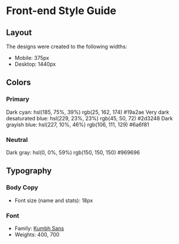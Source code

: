 # Front-end Style Guide

## Layout

The designs were created to the following widths:

- Mobile: 375px
- Desktop: 1440px

## Colors

### Primary

Dark cyan: hsl(185, 75%, 39%) rgb(25, 162, 174) #19a2ae
Very dark desaturated blue: hsl(229, 23%, 23%) rgb(45, 50, 72) #2d3248
Dark grayish blue: hsl(227, 10%, 46%) rgb(106, 111, 129) #6a6f81

### Neutral

Dark gray: hsl(0, 0%, 59%) rgb(150, 150, 150) #969696

## Typography

### Body Copy

- Font size (name and stats): 18px

### Font

- Family: [Kumbh Sans](https://fonts.google.com/specimen/Kumbh+Sans)
- Weights: 400, 700
